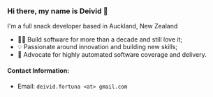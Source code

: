 ### Hi there, my name is Deivid 👋
I'm a full snack developer based in Auckland, New Zealand

- 👨‍💻 Build software for more than a decade and still love it;
- 💡 Passionate around innovation and building new skills;
- 🤖 Advocate for highly automated software coverage and delivery.

#### Contact Information:
- Email: `deivid.fortuna <at> gmail.com`

<!--
**deividfortuna/deividfortuna** is a ✨ _special_ ✨ repository because its `README.md` (this file) appears on your GitHub profile.

Here are some ideas to get you started:

- 🔭 I’m currently working on ...
- 🌱 I’m currently learning ...
- 👯 I’m looking to collaborate on ...
- 🤔 I’m looking for help with ...
- 💬 Ask me about ...
- 📫 How to reach me: ...
- 😄 Pronouns: ...
- ⚡ Fun fact: ...
-->
